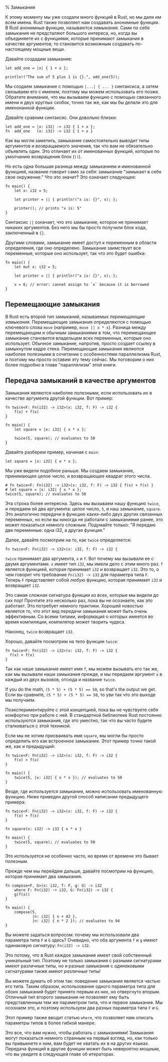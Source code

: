 % Замыкания

К этому моменту мы уже создали много функций в Rust, но мы дали им всем имена.
Rust также позволяет нам создавать анонимные функции. В Rust анонимные функции,
называются *замыкания*. Сами по себе замыкания не предсталяют большого интереса,
но, когда вы объединяете их с функциями, которые принимают замыкания в качестве
аргументов, то становится возможным создавать по-настоящему мощные вещи.

Давайте создадим замыкание:

```{rust}
let add_one = |x| { 1 + x };

println!("The sum of 5 plus 1 is {}.", add_one(5));
```

Мы создаем замыкание с помощью `|...| { ... }` синтаксиса, а затем связываем его
с именем, поэтому мы можем использовать его позже. Обратите внимание, что мы
вызываем функцию с помощью связанного имени и двух круглых скобок, точно так же,
как мы бы делали это для именонанной функции.

Давайте сравним синтаксис. Они довольно близки:

```{rust}
let add_one = |x: i32| -> i32 { 1 + x };
fn  add_one   (x: i32) -> i32 { 1 + x }
```

Как вы могли заметить, замыкание самостоятельно выводит типы аргументов и
возвращаемого значения, так что вам не обязательно объявлять один. Это отличает
их от именованных функций, которые по умолчанию возвращения блок (`()`).

Но есть одна большая разница между замыканием и именованной функцией, название
говорит само за себя: замыкание "замыкает в себе свое окружение." Что это
значит? Это означает следующее:

```{rust}
fn main() {
    let x: i32 = 5;

    let printer = || { println!("x is: {}", x); };

    printer(); // prints "x is: 5"
}
```

Синтаксис `||` означает, что это замыкание, которое не принимает никаких
аргументов. Без него мы бы просто получили блок кода, заключенный в `{}`.

Другими словами, замыкание имеет доступ к переменным в области определения, где
оно определено. Замыкание заимствует все переменные, которые оно использует, так
что это будет ошибка:

```{rust,ignore}
fn main() {
    let mut x: i32 = 5;

    let printer = || { println!("x is: {}", x); };

    x = 6; // error: cannot assign to `x` because it is borrowed
}
```

## Перемещающие замыкания

В Rust есть второй тип замыканий, называемых *перемещающие замыкания*.
Перемещающие замыкания определяются с помощью ключевого слова `move` (например,
`move || x * x`). Разница между перемещающим и обычным замыканиями в том, что
перемещающее замыкание становится владельцем всех переменных, которые оно
использует. Обычное замыкание, напротив, просто создает ссылку в замыкнутом
кадре стека. Перемещающие замыкания являются наиболее полезными в сочетании с
особенностями параллелизма Rust, и поэтому мы просто оставим эту тему сейчас. Мы
поговорим о них более подробно в главе "параллелизм" этой книги.

## Передача замыканий в качестве аргументов

Замыкания являются наиболее полезными, если использовать их в качестве аргумента
другой функции. Вот пример:

```{rust}
fn twice<F: Fn(i32) -> i32>(x: i32, f: F) -> i32 {
    f(x) + f(x)
}

fn main() {
    let square = |x: i32| { x * x };

    twice(5, square); // evaluates to 50
}
```

Давайте разберем пример, начиная с `main`:

```{rust}
let square = |x: i32| { x * x };
```

Мы уже видели подобное раньше. Мы создаем замыкание, принимающее целое число, и
возвращающее квадрат этого числа.

```{rust}
# fn twice<F: Fn(i32) -> i32>(x: i32, f: F) -> i32 { f(x) + f(x) }
# let square = |x: i32| { x * x };
twice(5, square); // evaluates to 50
```

Эта строка более интересна. Здесь мы вызываем нашу функцию `twice`, и передаем
ей два аргумента: целое число, `5`, и наш замыкание, `square`. Это аналогично
передачи в функцию каких-либо двух других связанных переменных, но если вы
никогда не работали с замыканиями ранее, это может показаться немного сложным.
Подумайте только: "Я передаю две переменные: одна i32, а другая функция."

Далее, давайте посмотрим на то, как `twice` определяется:

```{rust,ignore}
fn twice<F: Fn(i32) -> i32>(x: i32, f: F) -> i32 {
```

`twice` принимает два аргумента, `x` и `f`. Вот почему мы вызывали ее с двумя
аргументами. `x` имеет тип `i32`, мы имели дело с этим много раз. `f` является
функцией, которая принимает `i32` и возвращает `i32`. Это то, о чем говорит что
требование `Fn(i32) -> i32` для параметра типа `F`. Теперь `F` представляет
собой *любую* функцию, которая принимает `i32` и возвращает `i32`.

Это самая сложная сигнатура функции из всех, которые мы видели до сих пор!
Прочтите это несколько раз, пока вы не осознаете, как это работает. Это
потребует немного практики. Хорошей новостью является то, что этот вид передачи
замыкания может быть очень эффективным. Со всеми типами, информация о которых
имеется во время компиляции, компилятор может творить чудеса.

Наконец, `twice` возвращает `i32`.

Хорошо, давайте посмотрим на тело функции `twice`:

```{rust}
fn twice<F: Fn(i32) -> i32>(x: i32, f: F) -> i32 {
  f(x) + f(x)
}
```

Так как наше замыкание имеет имя `f`, мы можем вызывать его так же, как мы
вызывали наши замыкания прежде, и мы передаем аргумент `x` в каждый из двух
вызовов, отсюда и название `twice`.

If you do the math, `(5 * 5) + (5 * 5) == 50`, so that's the output we get.
Если вы сравните, `(5 * 5) + (5 * 5) == 50`, то уви так что это выходе мы
получаем.

Поэкспериментируйте с этой концепцией, пока вы не чувствуете себя комфортно при
работе с ней. В стандартной библиотеке Rust постоянно используются замыкания,
где это уместно, так что вы часто будете сталкиваться с этой техникой.

Если мы не хотим присваивать имя `square`, мы могли бы просто определить его как
встроенное замыкание. Этот пример точно такой же, как и предыдущий:

```{rust}
fn twice<F: Fn(i32) -> i32>(x: i32, f: F) -> i32 {
    f(x) + f(x)
}

fn main() {
    twice(5, |x: i32| { x * x }); // evaluates to 50
}
```

Везде, где используется замыкание, можно использовать именованную функцию. Ниже
приведен другой способ написания предыдущего примера:

```{rust}
fn twice<F: Fn(i32) -> i32>(x: i32, f: F) -> i32 {
    f(x) + f(x)
}

fn square(x: i32) -> i32 { x * x }

fn main() {
    twice(5, square); // evaluates to 50
}
```

Это используется не особенно часто, но время от времени это бывает полезным.

Прежде чем мы перейдем дальше, давайте посмотрим на функцию, которая принимает
два замыкания.

```{rust}
fn compose<F, G>(x: i32, f: F, g: G) -> i32
    where F: Fn(i32) -> i32, G: Fn(i32) -> i32 {
    g(f(x))
}

fn main() {
    compose(5,
            |n: i32| { n + 42 },
            |n: i32| { n * 2 }); // evaluates to 94
}
```

Вы можете задаться вопросом: почему мы использовали два параметра типа `F` и `G`
здесь? Очевидно, что оба аргумента `f` и `g` имеют одинаковую сигнатуру:
`Fn(i32) -> i32`.

Это потому, что в Rust каждое замыкание имеет свой собственный уникальный тип.
Поэтому не только замыкания с разными сигнатурами имеют различные типы, но и
разные замыкания с *одинаковыми* сигнатурами также имеют *различные* типы!

Вы можете думать об этом так: поведение замыкания является частью его типа.
Таким образом, использование одного параметра типа для обоих замыканий будет
принято первым из них, но отвергнуто вторым. Отличный тип второго замыкания не
позволяет ему быть представленным тем же параметром типа, что и первое
замыкание. Мы осознаем это, и поэтому используем два разных параметра типа `F` и
`G`.

Этот пример также вводит статью `where`, что позволяет нам описать параметры
типов в более гибкой манере.

Это все, что вам нужно, чтобы работать с замыканиями! Замыкания могут показаться
немного странным на первый взгляд, но, как только вы привыкнете к ним, вам будет
не хватать их в на других языках. Передача функций в другие функции может быть
невероятно мощным, что вы увидите в следующей главе об итераторах.
